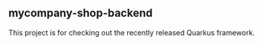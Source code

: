 ## mycompany-shop-backend 

This project is for checking out the recently released Quarkus framework. 


